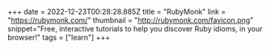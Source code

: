 +++
date = 2022-12-23T00:28:28.885Z
title = "RubyMonk"
link = "https://rubymonk.com/"
thumbnail = "http://rubymonk.com/favicon.png"
snippet="Free, interactive tutorials to help you discover Ruby idioms, in your browser!"
tags = ["learn"]
+++

